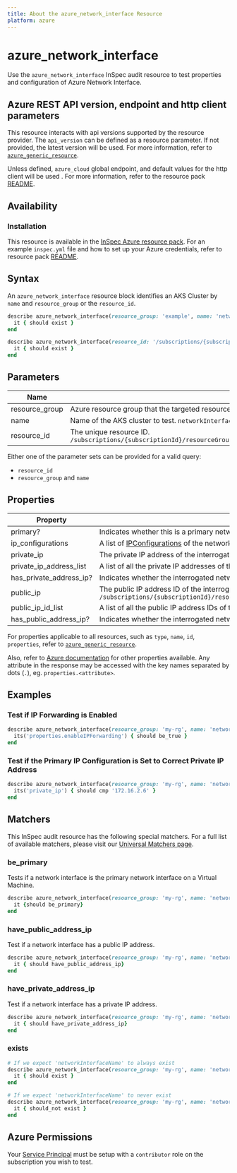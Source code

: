 ```yaml
---
title: About the azure_network_interface Resource
platform: azure
---
```


# azure_network_interface

Use the `azure_network_interface` InSpec audit resource to test properties and configuration of Azure Network Interface.

## Azure REST API version, endpoint and http client parameters

This resource interacts with api versions supported by the resource provider.
The `api_version` can be defined as a resource parameter.
If not provided, the latest version will be used.
For more information, refer to [`azure_generic_resource`](azure_generic_resource.md).

Unless defined, `azure_cloud` global endpoint, and default values for the http client will be used .
For more information, refer to the resource pack [README](../../README.md). 

## Availability

### Installation

This resource is available in the [InSpec Azure resource pack](https://github.com/inspec/inspec-azure). 
For an example `inspec.yml` file and how to set up your Azure credentials, refer to resource pack [README](../../README.md#Service-Principal).

## Syntax

An `azure_network_interface` resource block identifies an AKS Cluster by `name` and `resource_group` or the `resource_id`.
```ruby
describe azure_network_interface(resource_group: 'example', name: 'networkInterfaceName') do
  it { should exist }
end
```
```ruby
describe azure_network_interface(resource_id: '/subscriptions/{subscriptionId}/resourceGroups/{resourceGroupName}/providers/Microsoft.Network/networkInterfaces/{networkInterfaceName}') do
  it { should exist }
end
```
## Parameters

| Name                           | Description                                                                       |
|--------------------------------|-----------------------------------------------------------------------------------|
| resource_group                 | Azure resource group that the targeted resource resides in. `MyResourceGroup`     |
| name                           | Name of the AKS cluster to test. `networkInterfaceName`                                      |
| resource_id                    | The unique resource ID. `/subscriptions/{subscriptionId}/resourceGroups/{resourceGroupName}/providers/Microsoft.Network/networkInterfaces/{networkInterfaceName}` |

Either one of the parameter sets can be provided for a valid query:
- `resource_id`
- `resource_group` and `name`

## Properties

| Property                | Description |
|-------------------------|-------------|
| primary?                | Indicates whether this is a primary network interface on a virtual machine. |
| ip_configurations       | A list of [IPConfigurations](https://docs.microsoft.com/en-us/rest/api/virtualnetwork/networkinterfaceipconfigurations/get#networkinterfaceipconfiguration) of the network interface. |
| private_ip              | The private IP address of the interrogated network interface's primary IP configuration. |
| private_ip_address_list | A list of all the private IP addresses of the interrogated network interface. |
| has_private_address_ip? | Indicates whether the interrogated network interface has a private IP address. |
| public_ip               | The public IP address ID of the interrogated network interface's primary IP configuration. `/subscriptions/{subscriptionId}/resourceGroups/{resourceGroupName}/providers/Microsoft.Network/publicIPAddresses/{publicIpAddressName}` |
| public_ip_id_list       | A list of all the public IP address IDs of the interrogated network interface. |
| has_public_address_ip?  | Indicates whether the interrogated network interface has a public IP address. |
For properties applicable to all resources, such as `type`, `name`, `id`, `properties`, refer to [`azure_generic_resource`](azure_generic_resource.md#properties).

Also, refer to [Azure documentation](https://docs.microsoft.com/en-us/rest/api/virtualnetwork/networkinterfaces/get#networkinterface) for other properties available. 
Any attribute in the response may be accessed with the key names separated by dots (`.`), eg. `properties.<attribute>`.

## Examples

### Test if IP Forwarding is Enabled
```ruby
describe azure_network_interface(resource_group: 'my-rg', name: 'networkInterfaceName') do
  its('properties.enableIPForwarding') { should be_true }
end
```
### Test if the Primary IP Configuration is Set to Correct Private IP Address
```ruby
describe azure_network_interface(resource_group: 'my-rg', name: 'networkInterfaceName') do
  its('private_ip') { should cmp '172.16.2.6' }
end
```
## Matchers

This InSpec audit resource has the following special matchers. For a full list of available matchers, please visit our [Universal Matchers page](https://docs.chef.io/inspec/matchers/).

### be_primary

Tests if a network interface is the primary network interface on a Virtual Machine.
```ruby
describe azure_network_interface(resource_group: 'my-rg', name: 'networkInterfaceName') do
  it {should be_primary}
end
```
### have_public_address_ip

Test if a network interface has a public IP address.
```ruby
describe azure_network_interface(resource_group: 'my-rg', name: 'networkInterfaceName') do
  it { should have_public_address_ip}
end
```
### have_private_address_ip

Test if a network interface has a private IP address.
```ruby
describe azure_network_interface(resource_group: 'my-rg', name: 'networkInterfaceName') do
  it { should have_private_address_ip}
end
```
### exists
```ruby
# If we expect 'networkInterfaceName' to always exist
describe azure_network_interface(resource_group: 'my-rg', name: 'networkInterfaceName') do
  it { should exist }
end

# If we expect 'networkInterfaceName' to never exist
describe azure_network_interface(resource_group: 'my-rg', name: 'networkInterfaceName') do
  it { should_not exist }
end
```
## Azure Permissions

Your [Service Principal](https://docs.microsoft.com/en-us/azure/azure-resource-manager/resource-group-create-service-principal-portal) must be setup with a `contributor` role on the subscription you wish to test.
